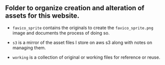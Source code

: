 ## Folder to organize creation and alteration of assets for this website.

- `favico_sprite` contains the originals to create the `favico_sprite.png` image
and documents the process of doing so.

- `s3` is a mirror of the asset files I store on aws s3 along with notes on
managing them.

- `working` is a collection of original or working files for reference or
reuse.
